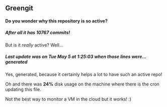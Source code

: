 ## Greengit

#### Do you wonder why this repository is so active?

##### After all it has 10767 commits!

But is it *really* active? Well...

##### Last update was on Tue May 5 at 1:25:03 when those lines were... generated

Yes, generated, because it certainly helps a lot to have such an active repo!

Oh and there was **24%** disk usage on the machine
where there is the cron updating this file.

Not the best way to monitor a VM in the cloud but it works! :)
